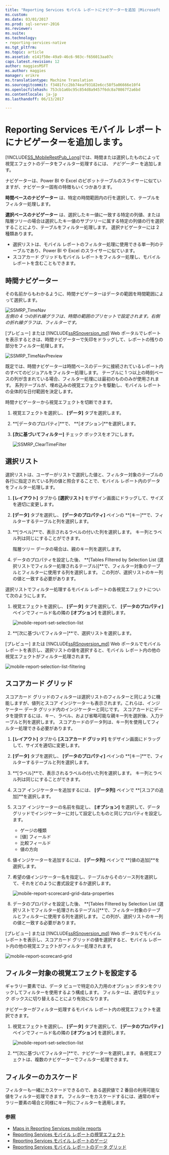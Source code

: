 ```yaml
---
title: "Reporting Services モバイル レポートにナビゲーターを追加 |Microsoft ドキュメント"
ms.custom: 
ms.date: 03/01/2017
ms.prod: sql-server-2016
ms.reviewer: 
ms.suite: 
ms.technology:
- reporting-services-native
ms.tgt_pltfrm: 
ms.topic: article
ms.assetid: e141f50e-49a9-46c6-983c-f656013aa07c
caps.latest.revision: 12
author: maggiesMSFT
ms.author: maggies
manager: erikre
ms.translationtype: Machine Translation
ms.sourcegitcommit: f3481fcc2bb74eaf93182e6cc58f5a06666e10f4
ms.openlocfilehash: 753cb1a6bc95c854d8a9457f6dc8a70867f2a6bd
ms.contentlocale: ja-jp
ms.lasthandoff: 06/13/2017

---
```

# <a name="add-navigators-to-reporting-services-mobile-reports"></a>Reporting Services モバイル レポートにナビゲーターを追加します。
[!INCLUDE[SS_MobileReptPub_Long](../../includes/ss-mobilereptpub-long.md)]では、時間または選択したものによって視覚エフェクトのデータをフィルター処理するには、 *ナビゲーター* を追加します。 

ナビゲーターは、Power BI や Excel のピボットテーブルのスライサーに似ていますが、ナビゲーター固有の特徴もいくつかあります。

**時間ベースのナビゲーター** は、特定の時間範囲内の行を選択して、テーブルをフィルター処理します。 

**選択ベースのナビゲーター** は、選択したキー値に一致する特定の列値、または階層ツリーの場合は選択したキー値のサブツリーに属する特定の列値の行を選択することにより、テーブルをフィルター処理します。 選択ナビゲーターには 2 種類あります。
* 選択リストは、モバイル レポートのフィルター処理に使用できる単一列のテーブルであり、Power BI や Excel のスライサーに似ています。
* スコアカード グリッドもモバイル レポートをフィルター処理し、モバイル レポートを含むこともできます。 
  
## <a name="time-navigators"></a>時間ナビゲーター   
  
その名前からもわかるように、時間ナビゲーターはデータの範囲を時間範囲によって選択します。   
  
![SSMRP_TimeNav](../../reporting-services/mobile-reports/media/ssmrp-timenav.png)  
*左側の 4 つの折れ線グラフは、時間の範囲のプリセットで設定されます。右側の折れ線グラフは、フィルターです。*  
  
[プレビュー] または [!INCLUDE[ssRSnoversion_md](../../includes/ssrsnoversion-md.md)] Web ポータルでレポートを表示するときは、時間ナビゲーターで矢印をドラッグして、レポートの残りの部分をフィルター処理します。  
  
![SSMRP_TimeNavPreview](../../reporting-services/mobile-reports/media/ssmrp-timenavpreview.png)  
  
既定では、時間ナビゲーターは時間ベースのデータに接続されているレポート内のすべてのビジュアルをフィルター処理します。 テーブルに 1 つ以上の時刻ベースの列が含まれている場合、フィルター処理には最初のもののみが使用されます。 系列テーブルが、埋め込みの視覚エフェクトを駆動し、モバイル レポートの全体的な日付範囲を決定します。  
  
時間ナビゲーターから視覚エフェクトを切断できます。   
1. 視覚エフェクトを選択し、 **[データ]** タブを選択します。  
2. **[データのプロパティ]**で、 **[オプション]**を選択します。  
3. **[次に基づいてフィルター]** チェック ボックスをオフにします。  
  
   ![SSMRP_ClearTimeFilter](../../reporting-services/mobile-reports/media/ssmrp-cleartimefilter.png)  
  
## <a name="selection-lists"></a>選択リスト   
  
選択リストは、ユーザーがリストで選択した値と、フィルター対象のテーブルの各行に指定されている列の値と照合することで、モバイル レポート内のデータをフィルター処理します。 

1. **[レイアウト]** タブから **[選択リスト]** をデザイン画面にドラッグして、サイズを適切に変更します。

2. **[データ]** タブを選択し、 **[データのプロパティ]** ペインの **[キー]**で、フィルターするテーブルと列を選択します。 

3. **[ラベル]**で、表示されるラベルの付いた列を選択します。 キー列とラベル列は同じにすることができます。  
  
   階層ツリー データの場合は、親のキー列を選択します。  
  
4. データのプロパティを設定した後、 **[Tables FIltered by Selection List (選択リストでフィルター処理されるテーブル)]**で、フィルター対象のテーブルとフィルターに使用する列を選択します。 この列が、選択リストのキー列の値と一致する必要があります。 

選択リストでフィルター処理するモバイル レポートの各視覚エフェクトについて次のようにします。

1. 視覚エフェクトを選択し、 **[データ]** タブを選択して、 **[データのプロパティ]** ペインでフィールド名の隣の **[オプション]** を選択します。

   ![mobile-report-set-selection-list](../../reporting-services/mobile-reports/media/mobile-report-set-selection-list.png)

2. **[次に基づいてフィルター]**で、選択リストを選択します。

[プレビュー] または [!INCLUDE[ssRSnoversion_md](../../includes/ssrsnoversion-md.md)] Web ポータルでモバイル レポートを表示し、選択リストの値を選択すると、モバイル レポート内の他の視覚エフェクトがフィルター処理されます。

![mobile-report-selection-list-filtering](../../reporting-services/mobile-reports/media/mobile-report-selection-list-filtering.png) 
     
## <a name="scorecard-grid"></a>スコアカード グリッド  
  
スコアカード グリッドのフィルターは選択リストのフィルターと同じように機能しますが、値列とスコア インジケーターも表示されます。これらは、インジケーター データ グリッド内のインジケーターと同じです。 スコアカードにデータを提供するには、キー、ラベル、および省略可能な親キー列を選択後、入力テーブルと列を選択します。 スコアカードのデータ列は、キー列を使用してフィルター処理できる必要があります。  

1. **[レイアウト]** タブから **[スコアカード グリッド]** をデザイン画面にドラッグして、サイズを適切に変更します。

2. **[データ]** タブを選択し、 **[データのプロパティ]** ペインの **[キー]**で、フィルターするテーブルと列を選択します。 

3. **[ラベル]**で、表示されるラベルの付いた列を選択します。 キー列とラベル列は同じにすることができます。  
  
4. スコア インジケーターを追加するには、 **[データ列]** ペインで **[スコアの追加]**を選択します。   
  
5. スコア インジケーターの名前を指定し、 **[オプション]** を選択して、データ グリッドでインジケーターに対して設定したものと同じプロパティを設定します。  
  
   * ゲージの種類
   * [値] フィールド
   * 比較フィールド
   * 値の方向
  
6. 値インジケーターを追加するには、 **[データ列]** ペインで **[値の追加]**を選択します。

7. 希望の値インジケーター名を指定し、テーブルからそのソース列を選択して、それをどのように書式設定するか選択します。  

   ![mobile-report-scorecard-grid-data-properties](../../reporting-services/mobile-reports/media/mobile-report-scorecard-grid-data-properties.png)

8. データのプロパティを設定した後、 **[Tables FIltered by Selection List (選択リストでフィルター処理されるテーブル)]**で、フィルター対象のテーブルとフィルターに使用する列を選択します。 この列が、選択リストのキー列の値と一致する必要があります。 

[プレビュー] または [!INCLUDE[ssRSnoversion_md](../../includes/ssrsnoversion-md.md)] Web ポータルでモバイル レポートを表示し、スコアカード グリッドの値を選択すると、モバイル レポート内の他の視覚エフェクトがフィルター処理されます。

![mobile-report-scorecard-grid](../../reporting-services/mobile-reports/media/mobile-report-scorecard-grid.png)
    
## <a name="set-which-visualizations-are-filtered"></a>フィルター対象の視覚エフェクトを設定する  
  
ギャラリー要素では、データ ビューで特定の入力用のオプション ボタンをクリックしてフィルターを使用するよう構成します。 フィルターは、適切なチェック ボックスに切り替えることにより有効になります。  

ナビゲーターがフィルター処理するモバイル レポート内の視覚エフェクトを選択できます。

1. 視覚エフェクトを選択し、 **[データ]** タブを選択して、 **[データのプロパティ]** ペインでフィールド名の隣の **[オプション]** を選択します。

   ![mobile-report-set-selection-list](../../reporting-services/mobile-reports/media/mobile-report-set-selection-list.png)

2. **[次に基づいてフィルター]**で、ナビゲーターを選択します。 各視覚エフェクトは、複数のナビゲーターでフィルター処理できます。
  
## <a name="cascading-filters"></a>フィルターのカスケード   
  
フィルターも一緒にカスケードできるので、ある選択値で 2 番目の利用可能な値をフィルター処理できます。 フィルターをカスケードするには、通常のギャラリー要素の場合と同様にキー列にフィルターを適用します。  

### <a name="see-also"></a>参照 
  
* [Maps in Reporting Services mobile reports](../../reporting-services/mobile-reports/maps-in-reporting-services-mobile-reports.md)
* [Reporting Services モバイル レポートの視覚エフェクト](../../reporting-services/mobile-reports/add-visualizations-to-reporting-services-mobile-reports.md)
* [Reporting Services モバイル レポートのゲージ](../../reporting-services/mobile-reports/add-gauges-to-mobile-reports-reporting-services.md)
* [Reporting Services モバイル レポートのデータ グリッド](../../reporting-services/mobile-reports/add-data-grids-to-mobile-reports-reporting-services.md)  


